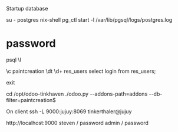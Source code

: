 Startup database

su - postgres
nix-shell
pg_ctl start -l /var/lib/pgsql/logs/postgres.log
# password

psql
\l

\c paintcreation
\dt
\d+ res_users
select login from res_users;


exit

cd /opt/odoo-tinkhaven
./odoo.py --addons-path=addons --db-filter=paintcreation$

On client
ssh -L 9000:jujuy:8069 tinkerthaler@jujuy

http://localhost:9000
steven / password
admin / password

